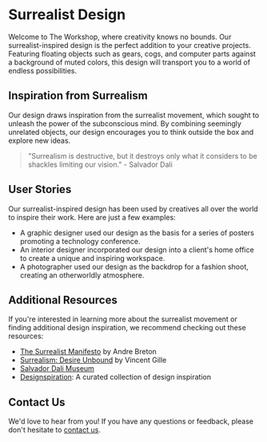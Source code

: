 <!--font:Poppins-->

# Surrealist Design

Welcome to The Workshop, where creativity knows no bounds. Our surrealist-inspired design is the perfect addition to your creative projects. Featuring floating objects such as gears, cogs, and computer parts against a background of muted colors, this design will transport you to a world of endless possibilities.

## Inspiration from Surrealism

Our design draws inspiration from the surrealist movement, which sought to unleash the power of the subconscious mind. By combining seemingly unrelated objects, our design encourages you to think outside the box and explore new ideas.

> "Surrealism is destructive, but it destroys only what it considers to be shackles limiting our vision." - Salvador Dali

## User Stories

Our surrealist-inspired design has been used by creatives all over the world to inspire their work. Here are just a few examples:

- A graphic designer used our design as the basis for a series of posters promoting a technology conference.
- An interior designer incorporated our design into a client's home office to create a unique and inspiring workspace.
- A photographer used our design as the backdrop for a fashion shoot, creating an otherworldly atmosphere.

## Additional Resources

If you're interested in learning more about the surrealist movement or finding additional design inspiration, we recommend checking out these resources:

- [The Surrealist Manifesto](#) by Andre Breton
- [Surrealism: Desire Unbound](#) by Vincent Gille
- [Salvador Dali Museum](#)
- [Designspiration](#): A curated collection of design inspiration

## Contact Us

We'd love to hear from you! If you have any questions or feedback, please don't hesitate to [contact us](#).

<!--

Write me content for website with wallpaper which alt text is:

"A surrealist-inspired wallpaper with floating objects such as gears, cogs, and computer parts, against a background of muted colors."

The name/title of the page should not be 1:1 copy of the alt text but rather a real content of the website which is using this wallpaper.

- Use markdown format 
- Start with heading
- Heading should be short and concise
- The content should look like a real website 
- The website should not be about the wallpaper, wallpaper is just a related background
- Heading should be contain work "wallpaper" or "background"
- Include real sections like references, contact, user stories, etc. use things relevant to the page purpose.
- Feel free to use structure like headings, bullets, numbering, blockquotes, paragraphs, horizontal lines, etc.
- You can use formatting like bold or _italic_
- You can include UTF-8 emojis
- Links should be only #hash anchors (and you can refer to the document itself)
- Do not include images


---


# The Workshop: Unleash Your Creativity with Our Surrealist-Inspired Wallpaper

Welcome to The Workshop, a place where creativity knows no bounds. Our surrealist-inspired wallpaper is the perfect backdrop for your next project. Featuring floating objects such as gears, cogs, and computer parts against a background of muted colors, this wallpaper will transport you to a world of endless possibilities.

## Inspiration from the Surrealist Movement

Our wallpaper draws inspiration from the surrealist movement, which sought to unleash the power of the subconscious mind. By combining seemingly unrelated objects, our wallpaper encourages you to think outside the box and explore new ideas.

> "Surrealism is destructive, but it destroys only what it considers to be shackles limiting our vision." - Salvador Dali

## User Stories

Our wallpaper has been used by creatives all over the world to inspire their work. Here are just a few examples:

- A graphic designer used our wallpaper as the background for a series of posters promoting a technology conference.
- An interior designer incorporated our wallpaper into a client's home office to create a unique and inspiring workspace.
- A photographer used our wallpaper as the backdrop for a fashion shoot, creating an otherworldly atmosphere.

## References

If you're interested in learning more about the surrealist movement, we recommend checking out these resources:

- [The Surrealist Manifesto](#) by Andre Breton
- [Surrealism: Desire Unbound](#) by Vincent Gille
- [Salvador Dali Museum](#)

## Contact Us

We would love to hear from you! If you have any questions or feedback, please don't hesitate to [contact us](#).


---


Heading should not include word "wallpaper". The website should not be about the wallpaper itself, wallpaper is just a related background, rewrite whole content.


---


# Unleash Your Creativity with Surrealist-Inspired Design

Welcome to The Workshop, a place where creativity knows no bounds. Our surrealist-inspired design is the perfect backdrop for your next project. Featuring floating objects such as gears, cogs, and computer parts against a background of muted colors, this design will transport you to a world of endless possibilities.

## Inspiration from the Surrealist Movement

Our design draws inspiration from the surrealist movement, which sought to unleash the power of the subconscious mind. By combining seemingly unrelated objects, our design encourages you to think outside the box and explore new ideas.

> "Surrealism is destructive, but it destroys only what it considers to be shackles limiting our vision." - Salvador Dali

## User Stories

Our surrealist-inspired design has been used by creatives all over the world to inspire their work. Here are just a few examples:

- A graphic designer used our design as the basis for a series of posters promoting a technology conference.
- An interior designer incorporated our design into a client's home office to create a unique and inspiring workspace.
- A photographer used our design as the backdrop for a fashion shoot, creating an otherworldly atmosphere.

## References

If you're interested in learning more about the surrealist movement, we recommend checking out these resources:

- [The Surrealist Manifesto](#) by Andre Breton
- [Surrealism: Desire Unbound](#) by Vincent Gille
- [Salvador Dali Museum](#)

## Contact Us

We would love to hear from you! If you have any questions or feedback, please don't hesitate to [contact us](#).


---


Heading is too long, rewrite whole content.


---


# Surrealist-Inspired Design for Your Creative Projects

Welcome to The Workshop, where creativity knows no bounds. Our surrealist-inspired design is the perfect addition to your next project. Featuring floating objects such as gears, cogs, and computer parts against a background of muted colors, this design will transport you to a world of endless possibilities.

## Inspiration from the Surrealist Movement

Our design draws inspiration from the surrealist movement, which sought to unleash the power of the subconscious mind. By combining seemingly unrelated objects, our design encourages you to think outside the box and explore new ideas.

> "Surrealism is destructive, but it destroys only what it considers to be shackles limiting our vision." - Salvador Dali

## User Stories

Our surrealist-inspired design has been used by creatives all over the world to inspire their work. Here are just a few examples:

- A graphic designer used our design as the basis for a series of posters promoting a technology conference.
- An interior designer incorporated our design into a client's home office to create a unique and inspiring workspace.
- A photographer used our design as the backdrop for a fashion shoot, creating an otherworldly atmosphere.

## Resources

If you're interested in learning more about the surrealist movement or finding additional design inspiration, we recommend checking out these resources:

- [The Surrealist Manifesto](#) by Andre Breton
- [Surrealism: Desire Unbound](#) by Vincent Gille
- [Salvador Dali Museum](#)
- [Designspiration](#): A curated collection of design inspiration

## Contact Us

We would love to hear from you! If you have any questions or feedback, please don't hesitate to [contact us](#).


---


Heading is too long, rewrite whole content.


---


# Surrealist-Inspired Design for Endless Creativity

Welcome to The Workshop, where creativity knows no bounds. Our surrealist-inspired design is the perfect addition to your creative projects. Featuring floating objects such as gears, cogs, and computer parts against a background of muted colors, this design will transport you to a world of endless possibilities.

## Inspiration from Surrealism

Our design draws inspiration from the surrealist movement, which sought to unleash the power of the subconscious mind. By combining seemingly unrelated objects, our design encourages you to think outside the box and explore new ideas.

> "Surrealism is destructive, but it destroys only what it considers to be shackles limiting our vision." - Salvador Dali

## User Stories

Our surrealist-inspired design has been used by creatives all over the world to inspire their work. Here are just a few examples:

- A graphic designer used our design as the basis for a series of posters promoting a technology conference.
- An interior designer incorporated our design into a client's home office to create a unique and inspiring workspace.
- A photographer used our design as the backdrop for a fashion shoot, creating an otherworldly atmosphere.

## Additional Resources

If you're interested in learning more about the surrealist movement or finding additional design inspiration, we recommend checking out these resources:

- [The Surrealist Manifesto](#) by Andre Breton
- [Surrealism: Desire Unbound](#) by Vincent Gille
- [Salvador Dali Museum](#)
- [Designspiration](#): A curated collection of design inspiration

## Contact Us

We'd love to hear from you! If you have any questions or feedback, please don't hesitate to [contact us](#).


---


Write me a Google font which is best fitting for the website.

Pick from the list:
- IBM Plex Sans
- Montserrat
- Great Vibes
- Poppins
- Inter
- Playfair Display
- Futura
- Alegreya
- Open Sans
- Lato
- Dancing Script
- Roboto
- Exo 2
- Raleway
- Barlow Condensed
- Lobster
- Orbitron


Write just the font name nothing else.


---


Poppins

-->
